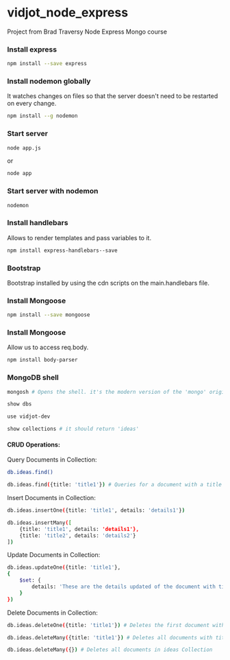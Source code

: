 # vidjot_node_express

Project from Brad Traversy Node Express Mongo course

### Install express

```sh
npm install --save express
```

### Install nodemon globally

It watches changes on files so that the server doesn't need to be restarted on every change.

```sh
npm install --g nodemon
```

### Start server

```sh
node app.js
```

or

```sh
node app
```

### Start server with nodemon

```sh
nodemon
```

### Install handlebars

Allows to render templates and pass variables to it.

```sh
npm install express-handlebars--save
```

### Bootstrap

Bootstrap installed by using the cdn scripts on the main.handlebars file.

### Install Mongoose

```sh
npm install --save mongoose
```

### Install Mongoose

Allow us to access req.body.

```sh
npm install body-parser
```

### MongoDB shell

```sh
mongosh # Opens the shell. it's the modern version of the 'mongo' original shell

show dbs

use vidjot-dev

show collections # it should return 'ideas'
```

#### CRUD Operations:

Query Documents in Collection:

```sh
db.ideas.find()

db.ideas.find({title: 'title1'}) # Queries for a document with a title equal to 'title1'
```

Insert Documents in Collection:

```sh
db.ideas.insertOne({title: 'title1', details: 'details1'})

db.ideas.insertMany([
    {title: 'title1', details: 'details1'},
    {title: 'title2', details: 'details2'}
])
```

Update Documents in Collection:

```sh
db.ideas.updateOne({title: 'title1'},
{
    $set: {
        details: 'These are the details updated of the document with title1'
    }
})
```

Delete Documents in Collection:

```sh
db.ideas.deleteOne({title: 'title1'}) # Deletes the first document with title1

db.ideas.deleteMany({title: 'title1'}) # Deletes all documents with title1

db.ideas.deleteMany({}) # Deletes all documents in ideas Collection
```
